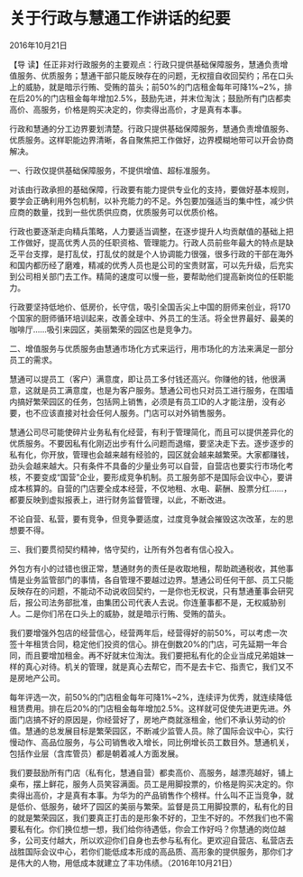 # 关于行政与慧通工作讲话的纪要

2016年10月21日

【导 读】任正非对行政服务的主要观点：行政只提供基础保障服务，慧通负责增值服务、优质服务；慧通干部只能反映存在的问题，无权擅自收回契约；吊在口头上的威胁，就是暗示行贿、受贿的苗头；前50%的门店租金每年可降1%~2%，排在后20%的门店租金每年增加2.5%，鼓励先进，并末位淘汰；鼓励所有门店都卖高价、高服务，价格是购买决定的，你卖得出高价，才是真有本事。

行政和慧通的分工边界要划清楚。行政只提供基础保障服务，慧通负责增值服务、优质服务。这样职能边界清晰，各自聚焦把工作做好，边界模糊地带可以开会协商解决。

一、行政仅提供基础保障服务，不提供增值、超标准服务。

对该由行政承担的基础保障，行政要有能力提供专业化的支持，要做好基本规则，要学会正确利用外包机制，以补充能力的不足。外包要加强适当的集中性，减少供应商的数量，找到一些优质供应商，优质服务可以优质价格。

行政也要逐渐走向精兵策略，人力要适当调整，在逐步提升人均贡献值的基础上把工作做好，提高优秀人员的任职资格、管理能力。行政人员前些年最大的特点是缺乏平台支撑，是打乱仗，打乱仗的就是个人协调能力很强，很多行政的干部在海外和国内都历经了磨难，精减的优秀人员也是公司的宝贵财富，可以先升级，后充实到公司相关部门去工作。精简的速度可以慢一些，要帮助他们提高新岗位的任职能力。

行政要坚持低地价、低房价，长守信，吸引全国舌尖上中国的厨师来创业，将170个国家的厨师循环培训起来，改善全球中、外员工的生活。将全世界最好、最美的咖啡厅……吸引来园区，美丽繁荣的园区也是竞争力。

二、增值服务与优质服务由慧通市场化方式来运行，用市场化的方法来满足一部分员工的需求。

慧通可以提员工（客户）满意度，即让员工多付钱还高兴。你赚他的钱，他很满意，这就是员工满意度，也是为客户服务。慧通公司也只对员工进行服务，在围墙内搞好繁荣园区的任务，包括网上销售，必须是有员工ID的人才能注册，没有必要，也不应该直接对社会任何人服务。门店可以对外销售服务。

慧通公司尽可能使碎片业务私有化经营，有利于管理简化，而且可以提供差异化的优质服务。不要因私有化刚迈出步有什么问题而退缩，要坚决走下去。逐步逐步的私有化，你开放，管理也会越来越有经验的，园区就会越来越繁荣。大家都赚钱，劲头会越来越大。只有条件不具备的少量业务可以自营，自营店也要实行市场化考核，不要变成“国营”企业，要形成竞争机制。员工服务部不是国际会议中心，要讲成本核算的。自营的门店要全成本经营，不仅地租、水电、薪酬、股票分红……，都要反映到虚拟报表上，进行财务监督管理，以此，不断改进。

不论自营、私营，要有竞争，但竞争要适度，过度竞争就会摧毁这次改革，左的思想要不得。

三、我们要贯彻契约精神，恪守契约，让所有外包者有信心投入。

外包方有小的过错也很正常，慧通财务的责任是收取地租，帮助疏通税收，其他事情是业务监管部门的事情，各自管理不要越过边界。慧通公司任何干部、员工只能反映存在的问题，不能动不动说收回契约，一是你也无权说，只有慧通董事会研究后，报公司法务部批准，由集团公司代表人去说。你连董事都不是，无权威胁别人。二是你们吊在口头上的威胁，就是暗示行贿、受贿的苗头。

我们要增强外包店的经营信心，经营两年后，经营得好的前50%，可以考虑一次签十年租赁合同，稳定他们投资的信心。排在倒数20%的门店，可先延期一年合同，而且要增加租金。再不好就末位淘汰。我们要把私有化的企业当成兄弟姐妹一样的真心对待。机关的管理，就是真心去帮它，而不是去卡它、指责它，我们又不是房地产公司。

每年评选一次，前50%的门店租金每年可降1%~2%，连续评为优秀，就连续降低租赁费用。排在后20%的门店租金每年增加2.5%。这样就可促使先进更先进。外面门店搞不好的原因是，你经营好了，房地产商就涨租金，他们不承认劳动的价值。慧通的总发展目标是繁荣园区，不断减少监管人员。除了国际会议中心，实行慢动作、高品位服务，与公司销售收入增长，同比例增长员工数目外。慧通机关，包括作业层（含库管员）都是朝着减人方面发展。

我们要鼓励所有门店（私有化，慧通自营）都卖高价、高服务，越漂亮越好，铺上桌布，摆上鲜花，服务人员笑容满面。员工是用脚投票的，价格是购买决定的。你卖得出高价，才是真有本事。为华为的产品销售作个榜样。什么叫不正当竞争，就是低价、低服务，破坏了园区的美丽与繁荣。监督是员工用脚投票的，私有化的目的就是繁荣园区，我们要真正打击的是形象不好的，卫生不好的。不然我们也不需要私有化。你们换位想一想，我们给你待遇低，你会工作好吗？你慧通的岗位越多，公司支付越大，所以欢迎你们自身也去参与私有化。更欢迎自营店、私营店去战胜国际会议中心，若你们能低成本形成的高品质、高形象的提供服务，那你们才是伟大的人物，用低成本就建立了丰功伟绩。（2016年10月21日）

